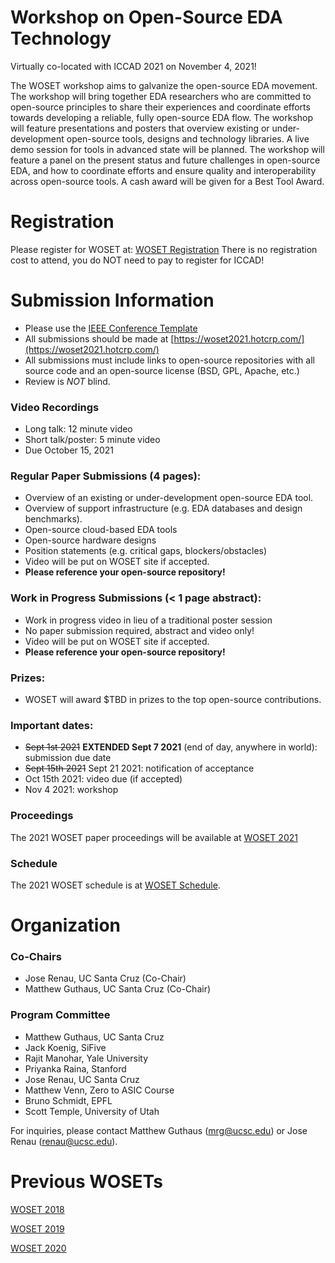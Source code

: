 
# Workshop on Open-Source EDA Technology

Virtually co-located with ICCAD 2021 on November 4, 2021!

The WOSET workshop aims to galvanize the open-source EDA movement. The
workshop will bring together EDA researchers who are committed to
open-source principles to share their experiences and coordinate
efforts towards developing a reliable, fully open-source EDA flow. The
workshop will feature presentations and posters that overview existing
or under-development open-source tools, designs and technology
libraries. A live demo session for tools in advanced state will be
planned. The workshop will feature a panel on the present status and
future challenges in open-source EDA, and how to coordinate efforts
and ensure quality and interoperability across open-source tools. A
cash award will be given for a Best Tool Award.

# Registration

Please register for WOSET at:
[WOSET Registration](https://forms.gle/HPFb3obwww8YaTBCA)
There is no registration cost to attend, you do NOT need to pay to register for ICCAD!


# Submission Information

* Please use the [IEEE Conference Template](https://www.ieee.org/conferences/publishing/templates.html)
* All submissions should be made at [https://woset2021.hotcrp.com/](https://woset2021.hotcrp.com/)
* All submissions must include links to open-source repositories with all source code and an open-source license (BSD, GPL, Apache, etc.)
* Review is *NOT* blind.

### Video Recordings
* Long talk: 12 minute video
* Short talk/poster: 5 minute video
* Due October 15, 2021

### Regular Paper Submissions (4 pages):
* Overview of an existing or under-development open-source EDA tool.
* Overview of support infrastructure (e.g. EDA databases and design benchmarks).
* Open-source cloud-based EDA tools
* Open-source hardware designs
* Position statements (e.g. critical gaps, blockers/obstacles)
* Video will be put on WOSET site if accepted.
* **Please reference your open-source repository!**

### Work in Progress Submissions (< 1 page abstract):
* Work in progress video in lieu of a traditional poster session
* No paper submission required, abstract and video only!
* Video will be put on WOSET site if accepted.
* **Please reference your open-source repository!**

### Prizes:
* WOSET will award $TBD in prizes to the top open-source contributions.

### Important dates:
* ~~Sept 1st 2021~~ **EXTENDED Sept 7 2021** (end of day, anywhere in world): submission due date
* ~~Sept 15th 2021~~ Sept 21 2021: notification of acceptance
* Oct 15th 2021: video due (if accepted)
* Nov 4 2021: workshop

### Proceedings

The 2021 WOSET paper proceedings will be available at
[WOSET 2021](WOSET2021.md)

### Schedule

The 2021 WOSET schedule is at
[WOSET Schedule](WOSET2021-schedule.md).

# Organization

### Co-Chairs
* Jose Renau, UC Santa Cruz (Co-Chair)
* Matthew Guthaus, UC Santa Cruz (Co-Chair)

### Program Committee
* Matthew Guthaus, UC Santa Cruz
* Jack Koenig, SiFive
* Rajit Manohar, Yale University
* Priyanka Raina, Stanford
* Jose Renau, UC Santa Cruz
* Matthew Venn, Zero to ASIC Course
* Bruno Schmidt, EPFL
* Scott Temple, University of Utah


For inquiries, please contact Matthew Guthaus (mrg@ucsc.edu) or Jose Renau (renau@ucsc.edu).

# Previous WOSETs
[WOSET 2018](WOSET2018.md)

[WOSET 2019](WOSET2019.md)

[WOSET 2020](WOSET2020.md)
